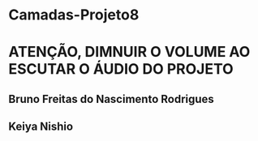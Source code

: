 # Camadas-Projeto8
# ATENÇÃO, DIMNUIR O VOLUME AO ESCUTAR O ÁUDIO DO PROJETO  
## Bruno Freitas do Nascimento Rodrigues
## Keiya Nishio
